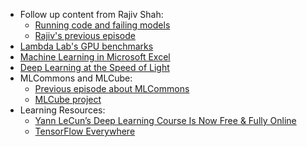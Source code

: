- Follow up content from Rajiv Shah:
  - [Running code and failing models](https://www.datarobot.com/blog/running-code-and-failing-models/)
  - [Rajiv's previous episode](https://changelog.com/practicalai/109)
- [Lambda Lab's GPU benchmarks](https://lambdalabs.com/gpu-benchmarks)
- [Machine Learning in Microsoft Excel](https://venturebeat.com/2020/12/30/you-dont-code-do-machine-learning-straight-from-microsoft-excel)
- [Deep Learning at the Speed of Light](https://spectrum.ieee.org/computing/software/deep-learning-at-the-speed-of-light)
- MLCommons and MLCube:
  - [Previous episode about MLCommons](https://changelog.com/practicalai/119)
  - [MLCube project](https://github.com/mlcommons/mlcube)
- Learning Resources:
  - [Yann LeCun’s Deep Learning Course Is Now Free & Fully Online](https://analyticsindiamag.com/yann-lecuns-deep-learning-course-is-now-free-fully-online)
  - [TensorFlow Everywhere](https://www.tensorflow.org/community/tf-everywhere)